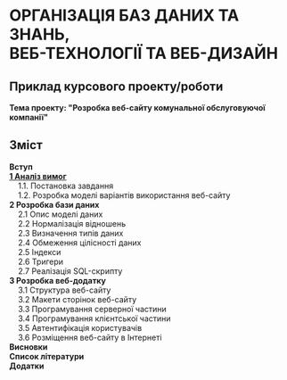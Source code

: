 # ОРГАНІЗАЦІЯ БАЗ ДАНИХ ТА ЗНАНЬ,<br/> ВЕБ-ТЕХНОЛОГІЇ ТА ВЕБ-ДИЗАЙН

## Приклад курсового проекту/роботи

**Тема проекту: "Розробка веб-сайту комунальної обслуговуючої компанії"**

## Зміст

**Вступ**<br/>
[**1 Аналіз вимог**](ch01.md)<br/>
&nbsp;&nbsp;&nbsp;&nbsp;1.1. Постановка завдання<br/>
&nbsp;&nbsp;&nbsp;&nbsp;1.2. Розробка моделі варіантів використання веб-сайту<br/>
**2 Розробка бази даних**<br/>
&nbsp;&nbsp;&nbsp;&nbsp;2.1 Опис моделі даних<br/>
&nbsp;&nbsp;&nbsp;&nbsp;2.2 Нормалізація відношень<br/>
&nbsp;&nbsp;&nbsp;&nbsp;2.3 Визначення типів даних<br/>
&nbsp;&nbsp;&nbsp;&nbsp;2.4 Обмеження цілісності даних<br/>
&nbsp;&nbsp;&nbsp;&nbsp;2.5 Індекси<br/>
&nbsp;&nbsp;&nbsp;&nbsp;2.6 Тригери<br/>
&nbsp;&nbsp;&nbsp;&nbsp;2.7 Реалізація SQL-скрипту<br/>
**3 Розробка веб-додатку**<br/>
&nbsp;&nbsp;&nbsp;&nbsp;3.1 Структура веб-сайту<br/>
&nbsp;&nbsp;&nbsp;&nbsp;3.2 Макети сторінок веб-сайту<br/>
&nbsp;&nbsp;&nbsp;&nbsp;3.3 Програмування серверної частини<br/>
&nbsp;&nbsp;&nbsp;&nbsp;3.4 Програмування клієнтської частини<br/>
&nbsp;&nbsp;&nbsp;&nbsp;3.5 Автентифікація користувачів<br/>
&nbsp;&nbsp;&nbsp;&nbsp;3.6 Розміщення веб-сайту в Інтернеті<br/>
**Висновки**<br/>
**Список літератури**<br/>
**Додатки**<br/>
